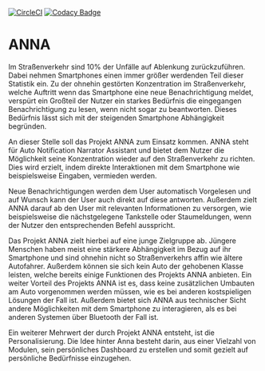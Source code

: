 [![CircleCI](https://circleci.com/gh/AnnaForAndroid/ANNA.svg?style=svg)](https://circleci.com/gh/AnnaForAndroid/ANNA) [![Codacy Badge](https://api.codacy.com/project/badge/Grade/eddbe0f04fe44aed923c8cf3bad081ed)](https://www.codacy.com/app/Aaper/ANNA?utm_source=github.com&amp;utm_medium=referral&amp;utm_content=AnnaForAndroid/ANNA&amp;utm_campaign=Badge_Grade)
# ANNA

Im Straßenverkehr sind 10% der Unfälle auf Ablenkung zurückzuführen. Dabei nehmen Smartphones einen immer größer werdenden Teil dieser Statistik ein.
Zu der ohnehin gestörten Konzentration im Straßenverkehr, welche Auftritt wenn das Smartphone eine neue Benachrichtigung meldet, verspürt ein Großteil der Nutzer ein starkes Bedürfnis die eingegangen Benachrichtigung zu lesen, wenn nicht sogar zu beantworten. Dieses Bedürfnis lässt sich mit der steigenden Smartphone Abhängigkeit begründen.

An dieser Stelle soll das Projekt ANNA zum Einsatz kommen. ANNA steht für Auto Notification Narrator Assistant und bietet dem Nutzer die Möglichkeit seine Konzentration wieder auf den Straßenverkehr zu richten. Dies wird erzielt, indem direkte Interaktionen mit dem Smartphone wie beispielsweise Eingaben, vermieden werden.

Neue Benachrichtigungen werden dem User automatisch Vorgelesen und auf Wunsch kann der User auch direkt auf diese antworten.
Außerdem zielt ANNA darauf ab den User mit relevanten Informationen zu versorgen, wie beispielsweise die nächstgelegene Tankstelle oder Staumeldungen, wenn der Nutzer den entsprechenden Befehl ausspricht.

Das Projekt ANNA  zielt hierbei auf eine junge Zielgruppe ab. Jüngere Menschen haben meist eine stärkere Abhängigkeit im Bezug auf ihr Smartphone und sind ohnehin nicht so Straßenverkehrs affin wie ältere Autofahrer.  Außerdem können sie sich kein Auto der gehobenen Klasse leisten, welche bereits einige Funktionen des Projekts ANNA anbieten. Ein weiter Vorteil des Projekts ANNA ist es, dass keine zusätzlichen Umbauten am Auto vorgenommen werden müssen, wie es bei anderen kostspieligen Lösungen der Fall ist. Außerdem bietet sich ANNA aus technischer Sicht andere Möglichkeiten mit dem Smartphone zu interagieren, als es bei anderen Systemen über Bluetooth der Fall ist.

Ein weiterer Mehrwert der durch Projekt ANNA entsteht, ist die Personalisierung. Die  Idee hinter Anna besteht darin, aus einer Vielzahl von Modulen, sein persönliches Dashboard zu erstellen und somit gezielt auf persönliche Bedürfnisse einzugehen.
